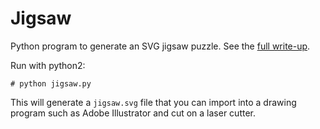 # Jigsaw

Python program to generate an SVG jigsaw puzzle. See the [full write-up](https://www.teamten.com/lawrence/projects/jigsaw-puzzle-on-laser-cutter/).

Run with python2:

    # python jigsaw.py

This will generate a `jigsaw.svg` file that you can import into a drawing
program such as Adobe Illustrator and cut on a laser cutter.

